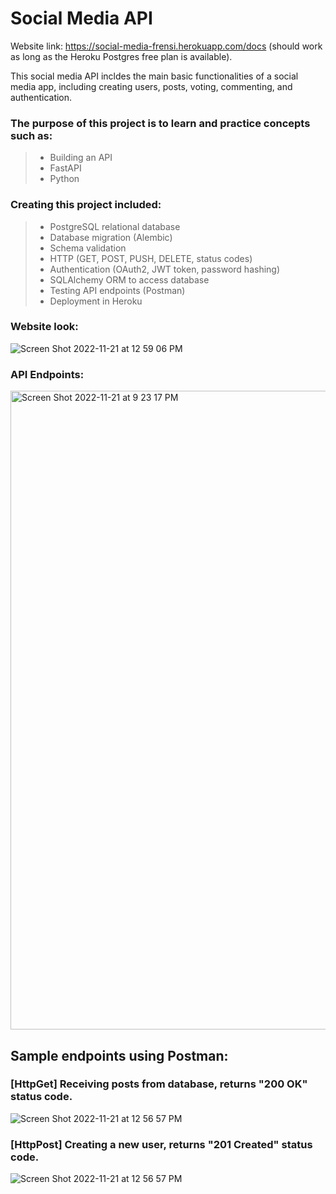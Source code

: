 # Social Media API
Website link: https://social-media-frensi.herokuapp.com/docs (should work as long as the Heroku Postgres free plan is available).

This social media API incldes the main basic functionalities of a social media app, including creating users, posts, voting, commenting, and authentication.

### The purpose of this project is to learn and practice concepts such as:
> - Building an API
> - FastAPI
> - Python

### Creating this project included:
> - PostgreSQL relational database
> - Database migration (Alembic)
> - Schema validation
> - HTTP (GET, POST, PUSH, DELETE, status codes)
> - Authentication (OAuth2, JWT token, password hashing)
> - SQLAlchemy ORM to access database
> - Testing API endpoints (Postman)
> - Deployment in Heroku

### Website look:
![Screen Shot 2022-11-21 at 12 59 06 PM](https://user-images.githubusercontent.com/67911608/203197035-5860d02f-b99a-4ac1-bb55-88984823bf8a.jpeg)

### API Endpoints:
<img width="1022" alt="Screen Shot 2022-11-21 at 9 23 17 PM" src="https://user-images.githubusercontent.com/67911608/203202561-507168ab-77a8-427e-badc-c8032050c2b0.png">


## Sample endpoints using Postman:
### [HttpGet] Receiving posts from database, returns "200 OK" status code.
![Screen Shot 2022-11-21 at 12 56 57 PM](https://user-images.githubusercontent.com/67911608/203198078-749bb1dd-9245-4e40-92eb-6cc943b420eb.jpg)

### [HttpPost] Creating a new user, returns "201 Created" status code.
![Screen Shot 2022-11-21 at 12 56 57 PM](https://user-images.githubusercontent.com/67911608/203198090-5e3f081c-a620-4535-ad49-f5589306b398.jpg)
